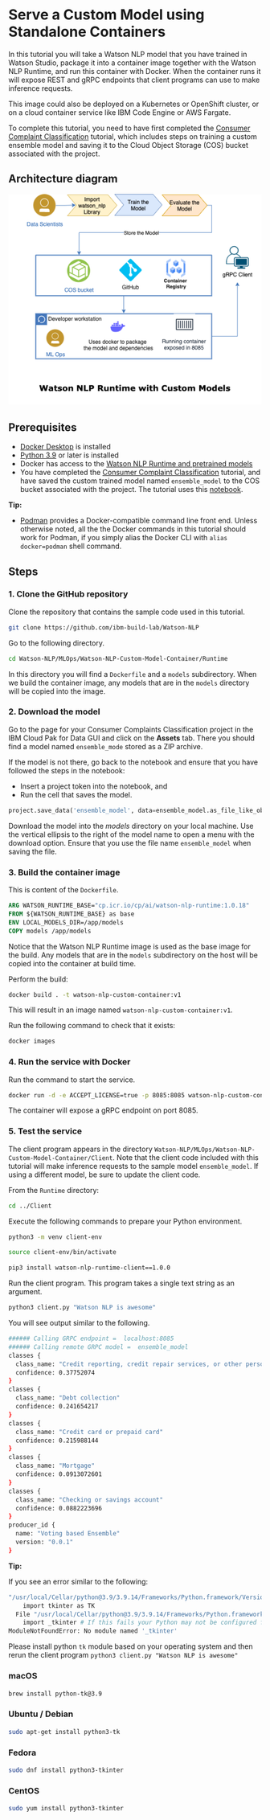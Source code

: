 # Serve a Custom Model using Standalone Containers

In this tutorial you will take a Watson NLP model that you have trained in Watson Studio, package it into a container image together with the Watson NLP Runtime, and run this container with Docker. When the container runs it will expose REST and gRPC endpoints that client programs can use to make inference requests.

This image could also be deployed on a Kubernetes or OpenShift cluster, or on a cloud container service like IBM Code Engine or AWS Fargate.

To complete this tutorial, you need to have first completed the [Consumer Complaint Classification](https://techzone.ibm.com/collection/watson-nlp-text-classification#tab-1) tutorial, which includes steps on training a custom ensemble model and saving it to the Cloud Object Storage (COS) bucket associated with the project.

## Architecture diagram

![reference architecture](Images/reference_architecture.png)

## Prerequisites

- [Docker Desktop](https://docs.docker.com/get-docker/) is installed
- [Python 3.9](https://www.python.org/downloads/) or later is installed
- Docker has access to the [Watson NLP Runtime and pretrained models](https://github.com/ibm-build-lab/Watson-NLP/blob/main/MLOps/access/README.md#docker)
- You have completed the [Consumer Complaint Classification](https://techzone.ibm.com/collection/watson-nlp-text-classification#tab-1) tutorial, and have saved the custom trained model named `ensemble_model` to the COS bucket associated with the project. The tutorial uses this [notebook](https://github.com/ibm-build-lab/Watson-NLP/blob/main/ML/Text-Classification/Consumer%20complaints%20Classification.ipynb).

**Tip:**

- [Podman](https://podman.io/getting-started/installation) provides a Docker-compatible command line front end. Unless otherwise noted, all the the Docker commands in this tutorial should work for Podman, if you simply alias the Docker CLI with `alias docker=podman` shell command.

## Steps

### 1. Clone the GitHub repository

Clone the repository that contains the sample code used in this tutorial.

```sh
git clone https://github.com/ibm-build-lab/Watson-NLP
```

Go to the following directory.

```sh
cd Watson-NLP/MLOps/Watson-NLP-Custom-Model-Container/Runtime
```

In this directory you will find a `Dockerfile` and a `models` subdirectory. When we build the container image, any models that are in the `models` directory will be copied into the image.

### 2. Download the model

Go to the page for your Consumer Complaints Classification project in the IBM Cloud Pak for Data GUI and click on the **Assets** tab. There you should find a model named `ensemble_mode` stored as a ZIP archive.

If the model is not there, go back to the notebook and ensure that you have followed the steps in the notebook:

- Insert a project token into the notebook, and
- Run the cell that saves the model.

```python
project.save_data('ensemble_model', data=ensemble_model.as_file_like_object(), overwrite=True)
```

Download the model into the _models_ directory on your local machine. Use the vertical ellipsis to the right of the model name to open a menu with the download option. Ensure that you use the file name `ensemble_model` when saving the file.

### 3. Build the container image

This is content of the `Dockerfile`.

```dockerfile
ARG WATSON_RUNTIME_BASE="cp.icr.io/cp/ai/watson-nlp-runtime:1.0.18"
FROM ${WATSON_RUNTIME_BASE} as base
ENV LOCAL_MODELS_DIR=/app/models
COPY models /app/models
```

Notice that the Watson NLP Runtime image is used as the base image for the build. Any models that are in the `models` subdirectory on the host will be copied into the container at build time.

Perform the build:

```sh
docker build . -t watson-nlp-custom-container:v1
```

This will result in an image named `watson-nlp-custom-container:v1`.

Run the following command to check that it exists:

```sh
docker images
```

### 4. Run the service with Docker

Run the command to start the service.

```sh
docker run -d -e ACCEPT_LICENSE=true -p 8085:8085 watson-nlp-custom-container:v1
```

The container will expose a gRPC endpoint on port 8085.

### 5. Test the service

The client program appears in the directory `Watson-NLP/MLOps/Watson-NLP-Custom-Model-Container/Client`. Note that the client code included with this tutorial will make inference requests to the sample model `ensemble_model`. If using a different model, be sure to update the client code.

From the `Runtime` directory:

```sh
cd ../Client
```

Execute the following commands to prepare your Python environment.

```sh
python3 -m venv client-env
```

```sh
source client-env/bin/activate
```

```sh
pip3 install watson-nlp-runtime-client==1.0.0
```

Run the client program. This program takes a single text string as an argument.

```sh
python3 client.py "Watson NLP is awesome"
```

You will see output similar to the following.

```sh
###### Calling GRPC endpoint =  localhost:8085
###### Calling remote GRPC model =  ensemble_model
classes {
  class_name: "Credit reporting, credit repair services, or other personal consumer reports"
  confidence: 0.37752074
}
classes {
  class_name: "Debt collection"
  confidence: 0.241654217
}
classes {
  class_name: "Credit card or prepaid card"
  confidence: 0.215988144
}
classes {
  class_name: "Mortgage"
  confidence: 0.0913072601
}
classes {
  class_name: "Checking or savings account"
  confidence: 0.0882223696
}
producer_id {
  name: "Voting based Ensemble"
  version: "0.0.1"
}
```

**Tip:**

If you see an error similar to the following:

```sh
"/usr/local/Cellar/python@3.9/3.9.14/Frameworks/Python.framework/Versions/3.9/lib/python3.9/turtle.py", line 107, in <module>
    import tkinter as TK
  File "/usr/local/Cellar/python@3.9/3.9.14/Frameworks/Python.framework/Versions/3.9/lib/python3.9/tkinter/__init__.py", line 37, in <module>
    import _tkinter # If this fails your Python may not be configured for Tk
ModuleNotFoundError: No module named '_tkinter'
```

Please install python `tk` module based on your operating system and then rerun the client program `python3 client.py "Watson NLP is awesome"`

### macOS

```sh
brew install python-tk@3.9
```

### Ubuntu / Debian

```sh
sudo apt-get install python3-tk
```

### Fedora

```sh
sudo dnf install python3-tkinter
```

### CentOS

```sh
sudo yum install python3-tkinter
```
